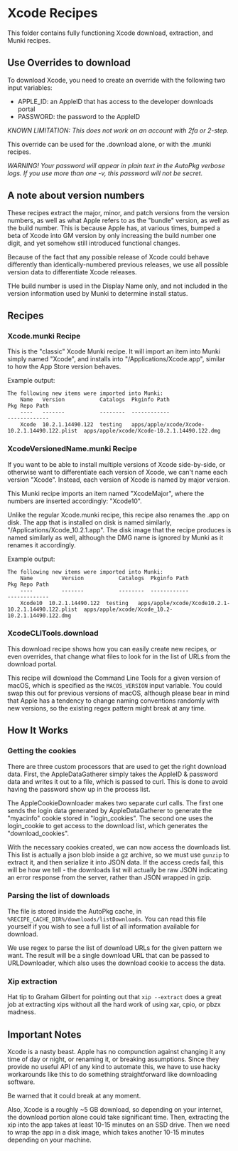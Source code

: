 # Xcode Recipes

This folder contains fully functioning Xcode download, extraction, and Munki
recipes.

## Use Overrides to download

To download Xcode, you need to create an override with the following two input
variables:
* APPLE_ID: an AppleID that has access to the developer downloads portal
* PASSWORD: the password to the AppleID

*KNOWN LIMITATION: This does not work on an account with 2fa or 2-step.*

This override can be used for the .download alone, or with the .munki recipes.

*WARNING! Your password will appear in plain text in the AutoPkg verbose logs.
If you use more than one -v, this password will not be secret.*

## A note about version numbers

These recipes extract the major, minor, and patch versions from the version
numbers, as well as what Apple refers to as the "bundle" version, as well as
the build number. This is because Apple has, at various times, bumped a beta of
Xcode into GM version by only increasing the build number one digit, and yet
somehow still introduced functional changes.

Because of the fact that any possible release of Xcode could behave differently
than identically-numbered previous releases, we use all possible version data
to differentiate Xcode releases.

THe build number is used in the Display Name only, and not included in the
version information used by Munki to determine install status.

## Recipes

### Xcode.munki Recipe

This is the "classic" Xcode Munki recipe. It will import an item into Munki
simply named "Xcode", and installs into "/Applications/Xcode.app", similar to
how the App Store version behaves.

Example output:
```
The following new items were imported into Munki:
    Name   Version           Catalogs  Pkginfo Path                                   Pkg Repo Path
    ----   -------           --------  ------------                                   -------------
    Xcode  10.2.1.14490.122  testing   apps/apple/xcode/Xcode-10.2.1.14490.122.plist  apps/apple/xcode/Xcode-10.2.1.14490.122.dmg
```

### XcodeVersionedName.munki Recipe

If you want to be able to install multiple versions of Xcode side-by-side, or
otherwise want to differentiate each version of Xcode, we can't name each
version "Xcode". Instead, each version of Xcode is named by major version.

This Munki recipe imports an item named "XcodeMajor", where the
numbers are inserted accordingly: "Xcode10".

Unlike the regular Xcode.munki recipe, this recipe also renames the .app on
disk. The app that is installed on disk is named similarly,
"/Applications/Xcode_10.2.1.app". The disk image that the recipe produces is
named similarly as well, although the DMG name is ignored by Munki as it
renames it accordingly.

Example output:
```
The following new items were imported into Munki:
    Name         Version           Catalogs  Pkginfo Path                                         Pkg Repo Path
    ----         -------           --------  ------------                                         -------------
    Xcode10  10.2.1.14490.122  testing   apps/apple/xcode/Xcode10.2.1-10.2.1.14490.122.plist  apps/apple/xcode/Xcode_10.2-10.2.1.14490.122.dmg
```

### XcodeCLITools.download

This download recipe shows how you can easily create new recipes, or even
overrides, that change what files to look for in the list of URLs from the
download portal.

This recipe will download the Command Line Tools for a given version of macOS,
which is specified as the `MACOS_VERSION` input variable. You could swap this
out for previous versions of macOS, although please bear in mind that Apple
has a tendency to change naming conventions randomly with new versions, so the
existing regex pattern might break at any time.

## How It Works

### Getting the cookies
There are three custom processors that are used to get the right download data.
First, the AppleDataGatherer simply takes the AppleID & password data and writes
it out to a file, which is passed to curl. This is done to avoid having the
password show up in the process list.

The AppleCookieDownloader makes two separate curl calls. The first one sends the
login data generated by AppleDataGatherer to generate the "myacinfo" cookie
stored in "login_cookies". The second one uses the login_cookie to get access
to the download list, which generates the "download_cookies".

With the necessary cookies created, we can now access the downloads list. This
list is actually a json blob inside a gz archive, so we must use `gunzip` to
extract it, and then serialize it into JSON data. If the access creds fail, this
will be how we tell - the downloads list will actually be raw JSON indicating an
error response from the server, rather than JSON wrapped in gzip.

### Parsing the list of downloads
The file is stored inside the AutoPkg cache, in
`%RECIPE_CACHE_DIR%/downloads/listDownloads`. You can read this file yourself if
 you wish to see a full list of all information available for download.

We use regex to parse the list of download URLs for the given pattern we want.
The result will be a single download URL that can be passed to URLDownloader,
which also uses the download cookie to access the data.

### Xip extraction

Hat tip to Graham Gilbert for pointing out that `xip --extract` does a great job
at extracting xips without all the hard work of using xar, cpio, or pbzx
madness.

## Important Notes

Xcode is a nasty beast. Apple has no compunction against changing it any time of
day or night, or renaming it, or breaking assumptions. Since they provide no
useful API of any kind to automate this, we have to use hacky workarounds like
this to do something straightforward like downloading software.

Be warned that it could break at any moment.

Also, Xcode is a roughly ~5 GB download, so depending on your internet, the
download portion alone could take significant time. Then, extracting the xip
into the app takes at least 10-15 minutes on an SSD drive. Then we need to
wrap the app in a disk image, which takes another 10-15 minutes depending on
your machine.
